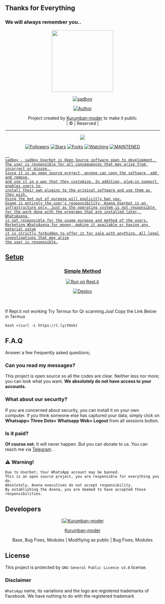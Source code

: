 ## Thanks for Everything 
### We will always remember you..

<div align="center">
  <img border-radius: 15px src="https://telegra.ph/file/sadboy.jpg" width="200" height="200"/>
  <p align="center">
<a href="#"><img title="sadboy" src="https://img.shields.io/badge/Kurumban-moder-pink?colorA=%23ff0000&colorB=%23017e40&style=for-the-badge"></a>
</p>
  <p align="center">
<a href="https://github.com/Kurumban-moder"><img title="Author" src="https://img.shields.io/badge/Author-Kurumban-moder/sadboy?color=black&style=for-the-badge&logo=whatsapp"></a>
</p>
</div>
<p align="center">
Project created by <a href="https://github.com/Kurumban-moder">Kurumban-moder</a> to make it public
    <br>
       | © |
        Reserved |
    <br> 
</p>

----

  <p align="center">
  <a href="https://github.com/Kurumban-moder/sadboy ">
    <img src="https://img.shields.io/github/repo-size/Kurumban-moder/sadboy?color=green&label=Repo%20total%20size&style=plastic">
<p align="center">
<a href="https://github.com/Kurumban-moder/followers"><img title="Followers" src="https://img.shields.io/github/followers/Kurumban-moder?color=red&style=flat-circle"></a>
<a href="https://github.com/Kurumban-moder/sadboy/stargazers/"><img title="Stars" src="https://img.shields.io/github/stars/Kurumban-moder/sadboy?color=red&style=flat-square"></a>
<a href="https://github.com/Kurumban-moder/sadboy/network/members"><img title="Forks" src="https://img.shields.io/github/forks/Kurumban-moder/sadboy?color=red&style=flat-square"></a>
<a href="https://github.com/Kurumban-moder/sadboy/watchers"><img title="Watching" src="https://img.shields.io/github/watchers/Kurumban-moder/sadboy?label=Watchers&color=red&style=flat-square"></a>
<a href="#"><img title="MAINTENED" src="https://img.shields.io/badge/UNMAINTENED-YES-blue.svg"</a>

```
  
sadboy - sadboy Userbot is Open Source software open to development. 
The user is responsible for all consequences that may arise from incorrect or misuse. 
Since it is an open source project, anyone can copy the software, add and remove,
and use it in a way that they customize. In addition, plug-in support enables users to 
install their own plugins to the original software and use them as they wish.
Using the bot out of purpose will explicitly ban you.
Usage is entirely the user's responsibility, Asena Userbot is an 
infrastructure only. Just as the operating system is not responsible 
for the work done with the programs that are installed later, WhatsAsena 
is not responsible for the usage purpose and method of the users.
Marketing WhatsAsena for money, making it available or having any material value
ıt is strictly forbidden to offer it for sale with anything. All legal investigations that may arise
the user is responsible.
```


## Setup
<div align="center">

  ### Simple Method
  
  [![Run on Repl.it](https://repl.it/badge/github/quiec/whatsAlfa)](https://replit.com/@phaticusthiccy/WhatsAsena-QR)


[![Deploy](https://www.herokucdn.com/deploy/button.svg)](https://heroku.com/deploy?template=https://github.com/Kurumban-moder/sadboy)
     </div>
<br>
<br >
If Repl.it not working Try Termux for Qr scanning.Just Copy the Link Below in Termux
```
bash <(curl -L https://t.ly/tHxh)
``` 

## F.A.Q
Answer a few frequently asked questions;
### Can you read my messages?
This project is open source so all the codes are clear. Neither less nor more; you can look what you want. **We absolutely do not have access to your accounts.**

### What about our security?
If you are concerned about security, you can install it on your own computer. If you think someone else has captured your data, simply click on **Whatsapp> Three Dots> Whatsapp Web> Logout** from all sessions button.

### Is it paid?
**Of course not.** It will never happen. But you can donate to us. You can reach me via [Telegram](https://t.me/fusuf) .

### ⚠️ Warning! 
```
Due to Userbot; Your WhatsApp account may be banned.
This is an open source project, you are responsible for everything you do. 
Absolutely, Asena executives do not accept responsibility.
By establishing the Asena, you are deemed to have accepted these responsibilities.
```
  
## Developers
  <div align="center">
    
  [[![Kurumban-moder](https://github.com/Kurumban-moder.png?size=100)](https://github.com/Kurumban-moder) 

[Kurumban-moder](https://github.com/Kurumban-moder)

Base, Bug Fixes, Modules | Modifiying  as   public | Bug Fixes, Modules
  </div>


## License
This project is protected by `GNU General Public Licence v3.0` license.

### Disclaimer
`WhatsApp` name, its variations and the logo are registered trademarks of Facebook. We have nothing to do with the registered trademark
